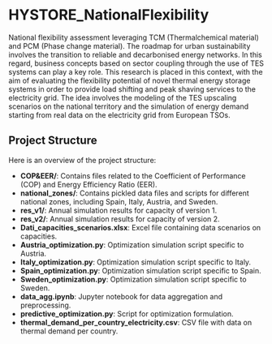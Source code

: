 # HYSTORE_NationalFlexibility
National flexibility assessment leveraging TCM (Thermalchemical material) and PCM (Phase change material). The roadmap for urban sustainability involves the transition to reliable and decarbonised energy networks. In this regard, business concepts based on sector coupling through the use of TES systems can play a key role. This research is placed in this context, with the aim of evaluating the flexibility potential of novel thermal energy storage systems in order to provide load shifting and peak shaving services to the electricity grid. The idea involves the modeling of the TES upscaling scenarios on the national territory and the simulation of energy demand starting from real data on the electricity grid from European TSOs. 


## Project Structure

Here is an overview of the project structure:

- **COP&EER/**: Contains files related to the Coefficient of Performance (COP) and Energy Efficiency Ratio (EER).
- **national_zones/**: Contains pickled data files and scripts for different national zones, including Spain, Italy, Austria, and Sweden.
- **res_v1/**: Annual simulation results for capacity of version 1.
- **res_v2/**: Annual simulation results for capacity of version 2.
- **Dati_capacities_scenarios.xlsx**: Excel file containing data scenarios on capacities.
- **Austria_optimization.py**: Optimization simulation script specific to Austria.
- **Italy_optimization.py**: Optimization simulation script specific to Italy.
- **Spain_optimization.py**: Optimization simulation script specific to Spain.
- **Sweden_optimization.py**: Optimization simulation script specific to Sweden.
- **data_agg.ipynb**: Jupyter notebook for data aggregation and preprocessing.
- **predictive_optimization.py**: Script for optimization formulation.
- **thermal_demand_per_country_electricity.csv**: CSV file with data on thermal demand per country.
